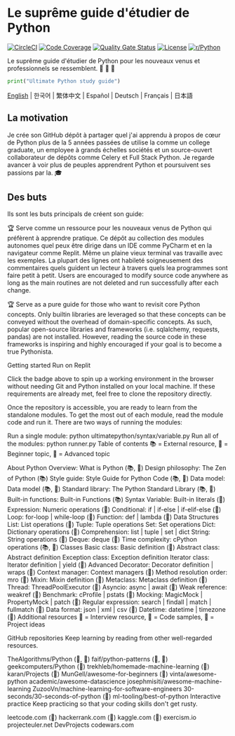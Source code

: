 # Le suprême guide d'étudier de Python

[![CircleCI](https://img.shields.io/circleci/build/github/huangsam/ultimate-python)](https://circleci.com/gh/huangsam/ultimate-python)
[![Code Coverage](https://img.shields.io/codecov/c/github/huangsam/ultimate-python)](https://codecov.io/gh/huangsam/ultimate-python)
[![Quality Gate Status](https://img.shields.io/sonar/quality_gate/huangsam_ultimate-python?server=https%3A%2F%2Fsonarcloud.io)](https://sonarcloud.io/dashboard?id=huangsam_ultimate-python)
[![License](https://img.shields.io/github/license/huangsam/ultimate-python)](https://github.com/huangsam/ultimate-python/blob/master/LICENSE)
[![r/Python](https://img.shields.io/reddit/subreddit-subscribers/Python)](https://www.reddit.com/r/Python/comments/inllmf/ultimate_python_study_guide/)

Le suprême guide d'étudier de Python pour les nouveaux venus et professionnels se ressemblent. 🐍 🐍 🐍

```python
print("Ultimate Python study guide")
```

[English](README.md) | 
한국어 | 
繁体中文 | 
Español | 
Deutsch |
Français | 
日本語

## La motivation

Je crée son GitHub dépôt à partager quel j'ai apprendu à propos de cœur de Python plus de la 5 années passées de utilise la comme un college graduate, un employee à grands échelles sociétés et un source-ouvert collaborateur de dépôts comme Celery et Full Stack Python. Je regarde avancer à voir plus de peuples apprendrent Python et poursuivent ses passions par la. 🎓

## Des buts

Ils sont les buts principals de créent son guide:

🏆 Serve comme un ressource pour les nouveaux venus de Python qui préfèrent à apprendre pratique. Ce dépôt au collection des modules autonomes quel peux être dirige dans un IDE comme PyCharm et en la navigateur comme Replit. Même un plaine vieux terminal vas travaille avec les exemples. La plupart des lignes ont habileté soigneusement des commentaires quels guident un lecteur à travers quels lea programmes sont faire petit à petit. Users are encouraged to modify source code anywhere as long as the main routines are not deleted and run successfully after each change.

🏆 Serve as a pure guide for those who want to revisit core Python concepts. Only builtin libraries are leveraged so that these concepts can be conveyed without the overhead of domain-specific concepts. As such, popular open-source libraries and frameworks (i.e. sqlalchemy, requests, pandas) are not installed. However, reading the source code in these frameworks is inspiring and highly encouraged if your goal is to become a true Pythonista.

Getting started
Run on Replit

Click the badge above to spin up a working environment in the browser without needing Git and Python installed on your local machine. If these requirements are already met, feel free to clone the repository directly.

Once the repository is accessible, you are ready to learn from the standalone modules. To get the most out of each module, read the module code and run it. There are two ways of running the modules:

Run a single module: python ultimatepython/syntax/variable.py
Run all of the modules: python runner.py
Table of contents
📚 = External resource, 🍰 = Beginner topic, 🤯 = Advanced topic

About Python
Overview: What is Python (📚, 🍰)
Design philosophy: The Zen of Python (📚)
Style guide: Style Guide for Python Code (📚, 🤯)
Data model: Data model (📚, 🤯)
Standard library: The Python Standard Library (📚, 🤯)
Built-in functions: Built-in Functions (📚)
Syntax
Variable: Built-in literals (🍰)
Expression: Numeric operations (🍰)
Conditional: if | if-else | if-elif-else (🍰)
Loop: for-loop | while-loop (🍰)
Function: def | lambda (🍰)
Data Structures
List: List operations (🍰)
Tuple: Tuple operations
Set: Set operations
Dict: Dictionary operations (🍰)
Comprehension: list | tuple | set | dict
String: String operations (🍰)
Deque: deque (🤯)
Time complexity: cPython operations (📚, 🤯)
Classes
Basic class: Basic definition (🍰)
Abstract class: Abstract definition
Exception class: Exception definition
Iterator class: Iterator definition | yield (🤯)
Advanced
Decorator: Decorator definition | wraps (🤯)
Context manager: Context managers (🤯)
Method resolution order: mro (🤯)
Mixin: Mixin definition (🤯)
Metaclass: Metaclass definition (🤯)
Thread: ThreadPoolExecutor (🤯)
Asyncio: async | await (🤯)
Weak reference: weakref (🤯)
Benchmark: cProfile | pstats (🤯)
Mocking: MagicMock | PropertyMock | patch (🤯)
Regular expression: search | findall | match | fullmatch (🤯)
Data format: json | xml | csv (🤯)
Datetime: datetime | timezone (🤯)
Additional resources
👔 = Interview resource, 🧪 = Code samples, 🧠 = Project ideas

GitHub repositories
Keep learning by reading from other well-regarded resources.

TheAlgorithms/Python (👔, 🧪)
faif/python-patterns (👔, 🧪)
geekcomputers/Python (🧪)
trekhleb/homemade-machine-learning (🧪)
karan/Projects (🧠)
MunGell/awesome-for-beginners (🧠)
vinta/awesome-python
academic/awesome-datascience
josephmisiti/awesome-machine-learning
ZuzooVn/machine-learning-for-software-engineers
30-seconds/30-seconds-of-python (🧪)
ml-tooling/best-of-python
Interactive practice
Keep practicing so that your coding skills don't get rusty.

leetcode.com (👔)
hackerrank.com (👔)
kaggle.com (🧠)
exercism.io
projecteuler.net
DevProjects
codewars.com
